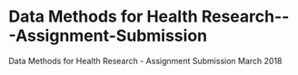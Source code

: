 # Data Methods for Health Research---Assignment-Submission
Data Methods for Health Research - Assignment Submission March 2018
